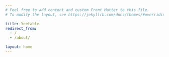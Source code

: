 ```yaml
---
# Feel free to add content and custom Front Matter to this file.
# To modify the layout, see https://jekyllrb.com/docs/themes/#overriding-theme-defaults

title: Yeetable
redirect_from:
  - /
  - /about/

layout: home
---
```

